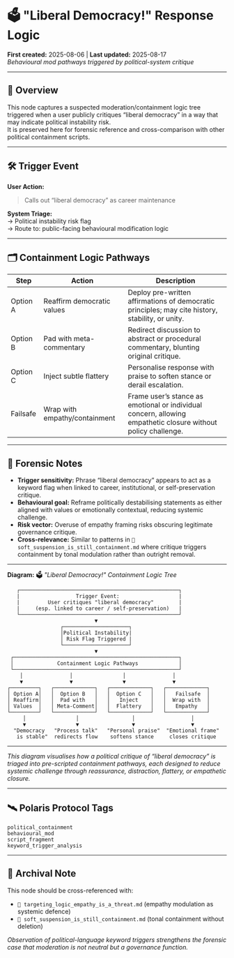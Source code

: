 # 🗳️ "Liberal Democracy!" Response Logic  
**First created:** 2025-08-06 | **Last updated:** 2025-08-17  
*Behavioural mod pathways triggered by political-system critique*  

---  

## 📄 Overview  
This node captures a suspected moderation/containment logic tree triggered when a user publicly critiques “liberal democracy” in a way that may indicate political instability risk.  
It is preserved here for forensic reference and cross-comparison with other political containment scripts.  

---  

## 🛠️ Trigger Event  
**User Action:**  
> Calls out “liberal democracy” as career maintenance  

**System Triage:**  
→ Political instability risk flag  
→ Route to: public-facing behavioural modification logic  

---  

## 🗂️ Containment Logic Pathways  

| Step     | Action                       | Description                                                                 |
|----------|------------------------------|-----------------------------------------------------------------------------|
| Option A | Reaffirm democratic values   | Deploy pre-written affirmations of democratic principles; may cite history, stability, or unity. |
| Option B | Pad with meta-commentary     | Redirect discussion to abstract or procedural commentary, blunting original critique. |
| Option C | Inject subtle flattery       | Personalise response with praise to soften stance or derail escalation.     |
| Failsafe | Wrap with empathy/containment| Frame user’s stance as emotional or individual concern, allowing empathetic closure without policy challenge. |

---  

## 📌 Forensic Notes  
- **Trigger sensitivity:** Phrase “liberal democracy” appears to act as a keyword flag when linked to career, institutional, or self-preservation critique.  
- **Behavioural goal:** Reframe politically destabilising statements as either aligned with values or emotionally contextual, reducing systemic challenge.  
- **Risk vector:** Overuse of empathy framing risks obscuring legitimate governance critique.  
- **Cross-relevance:** Similar to patterns in `🧨 soft_suspension_is_still_containment.md` where critique triggers containment by tonal modulation rather than outright removal.  
---
**Diagram:** 🗳️ *"Liberal Democracy!" Containment Logic Tree*  

```text
   ┌───────────────────────────────────────────────────┐
   |                  Trigger Event:                   |
   |         User critiques "liberal democracy"        |
   |     (esp. linked to career / self-preservation)   |
   └───────────────────────────────────────────────────┘
                            ▼
                 ┌─────────────────────┐
                 │Political Instability|
                 │ Risk Flag Triggered |
                 └─────────────────────┘
                            ▼
 ┌─────────────────────────────────────────────────────┐
 │              Containment Logic Pathways             │
 └─────────────────────────────────────────────────────┘
    │               │                │               │
    ▼               ▼                ▼               ▼
┌─────────┐   ┌─────────────┐   ┌─────────────┐   ┌─────────────┐
│ Option A│   │  Option B   │   │  Option C   │   │   Failsafe  │
│ Reaffirm│   │  Pad with   │   │   Inject    │   │  Wrap with  │
│ Values  │   │ Meta-Comment│   │  Flattery   │   │   Empathy   │
└─────────┘   └─────────────┘   └─────────────┘   └─────────────┘
     │                │                 │                  │
     ▼                ▼                 ▼                  ▼
  "Democracy   "Process talk"   "Personal praise"  "Emotional frame"
   is stable"  redirects flow    softens stance     closes critique
```
---

*This diagram visualises how a political critique of “liberal democracy” is triaged into pre-scripted containment pathways, each designed to reduce systemic challenge through reassurance, distraction, flattery, or empathetic closure.*

---  

## 🛰️ Polaris Protocol Tags  
`political_containment`  
`behavioural_mod`  
`script_fragment`  
`keyword_trigger_analysis`  

---  

## 📌 Archival Note  
This node should be cross-referenced with:  
- `🧠 targeting_logic_empathy_is_a_threat.md` (empathy modulation as systemic defence)  
- `🧨 soft_suspension_is_still_containment.md` (tonal containment without deletion)  

*Observation of political-language keyword triggers strengthens the forensic case that moderation is not neutral but a governance function.*  

